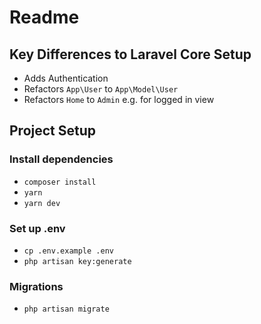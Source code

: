 # Readme

## Key Differences to Laravel Core Setup
* Adds Authentication
* Refactors `App\User` to `App\Model\User`
* Refactors `Home` to `Admin` e.g. for logged in view

## Project Setup

### Install dependencies
* `composer install`
* `yarn`
* `yarn dev`

### Set up .env
* `cp .env.example .env`
* `php artisan key:generate`

### Migrations
* `php artisan migrate`